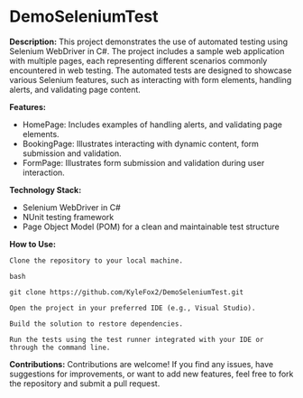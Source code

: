 # DemoSeleniumTest

**Description:**
This project demonstrates the use of automated testing using Selenium WebDriver in C#. The project includes a sample web application with multiple pages, each representing different scenarios commonly encountered in web testing. The automated tests are designed to showcase various Selenium features, such as interacting with form elements, handling alerts, and validating page content.

**Features:**
- HomePage: Includes examples of handling alerts, and validating page elements.
- BookingPage: Illustrates interacting with dynamic content, form submission and validation.
- FormPage: Illustrates form submission and validation during user interaction.

**Technology Stack:**
- Selenium WebDriver in C#
- NUnit testing framework
- Page Object Model (POM) for a clean and maintainable test structure

**How to Use:**

    Clone the repository to your local machine.

    bash

    git clone https://github.com/KyleFox2/DemoSeleniumTest.git

    Open the project in your preferred IDE (e.g., Visual Studio).

    Build the solution to restore dependencies.

    Run the tests using the test runner integrated with your IDE or through the command line.

**Contributions:**
Contributions are welcome! If you find any issues, have suggestions for improvements, or want to add new features, feel free to fork the repository and submit a pull request.
